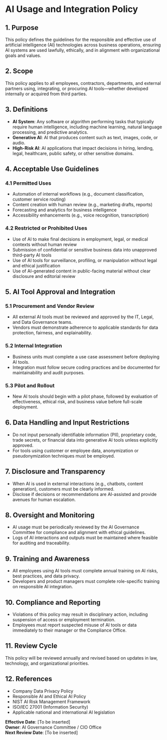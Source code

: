 # AI Usage and Integration Policy

## 1. Purpose
This policy defines the guidelines for the responsible and effective use of artificial intelligence (AI) technologies across business operations, ensuring AI systems are used lawfully, ethically, and in alignment with organizational goals and values.

## 2. Scope
This policy applies to all employees, contractors, departments, and external partners using, integrating, or procuring AI tools—whether developed internally or acquired from third parties.

## 3. Definitions
- **AI System**: Any software or algorithm performing tasks that typically require human intelligence, including machine learning, natural language processing, and predictive analytics.
- **Generative AI**: AI that produces content such as text, images, code, or audio.
- **High-Risk AI**: AI applications that impact decisions in hiring, lending, legal, healthcare, public safety, or other sensitive domains.

## 4. Acceptable Use Guidelines

### 4.1 Permitted Uses
- Automation of internal workflows (e.g., document classification, customer service routing)
- Content creation with human review (e.g., marketing drafts, reports)
- Forecasting and analytics for business intelligence
- Accessibility enhancements (e.g., voice recognition, transcription)

### 4.2 Restricted or Prohibited Uses
- Use of AI to make final decisions in employment, legal, or medical contexts without human review
- Submission of confidential or sensitive business data into unapproved third-party AI tools
- Use of AI tools for surveillance, profiling, or manipulation without legal and ethical justification
- Use of AI-generated content in public-facing material without clear disclosure and editorial review

## 5. AI Tool Approval and Integration

### 5.1 Procurement and Vendor Review
- All external AI tools must be reviewed and approved by the IT, Legal, and Data Governance teams.
- Vendors must demonstrate adherence to applicable standards for data protection, fairness, and explainability.

### 5.2 Internal Integration
- Business units must complete a use case assessment before deploying AI tools.
- Integration must follow secure coding practices and be documented for maintainability and audit purposes.

### 5.3 Pilot and Rollout
- New AI tools should begin with a pilot phase, followed by evaluation of effectiveness, ethical risk, and business value before full-scale deployment.

## 6. Data Handling and Input Restrictions
- Do not input personally identifiable information (PII), proprietary code, trade secrets, or financial data into generative AI tools unless explicitly approved.
- For tools using customer or employee data, anonymization or pseudonymization techniques must be employed.

## 7. Disclosure and Transparency
- When AI is used in external interactions (e.g., chatbots, content generation), customers must be clearly informed.
- Disclose if decisions or recommendations are AI-assisted and provide avenues for human escalation.

## 8. Oversight and Monitoring
- AI usage must be periodically reviewed by the AI Governance Committee for compliance and alignment with ethical guidelines.
- Logs of AI interactions and outputs must be maintained where feasible for auditing and traceability.

## 9. Training and Awareness
- All employees using AI tools must complete annual training on AI risks, best practices, and data privacy.
- Developers and product managers must complete role-specific training on responsible AI integration.

## 10. Compliance and Reporting
- Violations of this policy may result in disciplinary action, including suspension of access or employment termination.
- Employees must report suspected misuse of AI tools or data immediately to their manager or the Compliance Office.

## 11. Review Cycle
This policy will be reviewed annually and revised based on updates in law, technology, and organizational priorities.

## 12. References
- Company Data Privacy Policy  
- Responsible AI and Ethical AI Policy  
- NIST AI Risk Management Framework  
- ISO/IEC 27001 (Information Security)  
- Applicable national and international AI legislation

**Effective Date**: [To be inserted]  
**Owner**: AI Governance Committee / CIO Office  
**Next Review Date**: [To be inserted]
